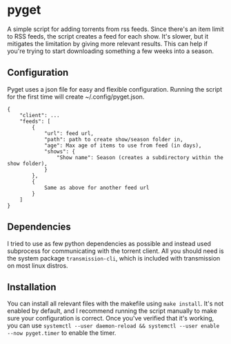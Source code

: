 # pyget
A simple script for adding torrents from rss feeds. Since there's an item limit to RSS feeds, the script creates a feed for each show. It's slower, but it mitigates the limitation by giving more relevant results. This can help if you're trying to start downloading something a few weeks into a season.

## Configuration
Pyget uses a json file for easy and flexible configuration. Running the script for the first time will create ~/.config/pyget.json.

```
{
    "client": ...
    "feeds": [
        {
            "url": feed url,
            "path": path to create show/season folder in,
            "age": Max age of items to use from feed (in days),
            "shows": {
                "Show name": Season (creates a subdirectory within the show folder),
            }
        },
        {
            Same as above for another feed url
        }
    ]
}
```

## Dependencies
I tried to use as few python dependencies as possible and instead used subprocess for communicating with the torrent client. All you should need is the system package `transmission-cli`, which is included with transmission on most linux distros. 

## Installation
You can install all relevant files with the makefile using `make install`. It's not enabled by default, and I recommend running the script manually to make sure your configuration is correct. Once you've verified that it's working, you can use `systemctl --user daemon-reload && systemctl --user enable --now pyget.timer` to enable the timer.
